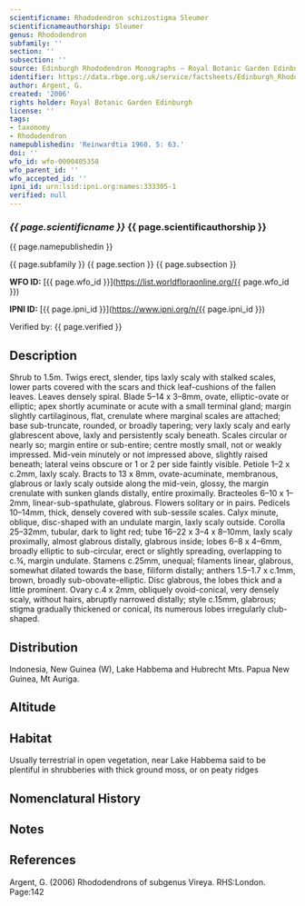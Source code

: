 ```yaml
---
scientificname: Rhododendron schizostigma Sleumer
scientificnameauthorship: Sleumer
genus: Rhododendron
subfamily: ''
section: ''
subsection: ''
source: Edinburgh Rhododendron Monographs – Royal Botanic Garden Edinburgh
identifier: https://data.rbge.org.uk/service/factsheets/Edinburgh_Rhododendron_Monographs.xhtml
author: Argent, G.
created: '2006'
rights holder: Royal Botanic Garden Edinburgh
license: ''
tags:
- taxonomy
- Rhododendron
namepublishedin: 'Reinwardtia 1960. 5: 63.'
doi: ''
wfo_id: wfo-0000405358
wfo_parent_id: ''
wfo_accepted_id: ''
ipni_id: urn:lsid:ipni.org:names:333305-1
verified: null
---
```

### _{{ page.scientificname }}_ {{ page.scientificauthorship }}
 {{ page.namepublishedin }}

{{ page.subfamily }} {{ page.section }} {{ page.subsection }}

**WFO ID:** [{{ page.wfo_id }}](https://list.worldfloraonline.org/{{ page.wfo_id }})

**IPNI ID:** [{{ page.ipni_id }}](https://www.ipni.org/n/{{ page.ipni_id }})

Verified by: {{ page.verified }}



## Description
Shrub to 1.5m. Twigs erect, slender, tips laxly scaly with stalked scales, lower parts covered with the scars and thick leaf-cushions of the fallen leaves. Leaves densely spiral. Blade 5–14 x 3–8mm, ovate, elliptic-ovate or elliptic; apex shortly acuminate or acute with a small terminal gland; margin slightly cartilaginous, flat, crenulate where marginal scales are attached; base sub-truncate, rounded, or broadly tapering; very laxly scaly and early glabrescent above, laxly and persistently scaly beneath. Scales circular or nearly so; margin entire or sub-entire; centre mostly small, not or weakly impressed. Mid-vein minutely or not impressed above, slightly raised beneath; lateral veins obscure or 1 or 2 per side faintly visible. Petiole 1–2 x c.2mm, laxly scaly. Bracts to 13 x 8mm, ovate-acuminate, membranous, glabrous or laxly scaly outside along the mid-vein, glossy, the margin crenulate with sunken glands distally, entire proximally. Bracteoles 6–10 x 1–2mm, linear-sub-spathulate, glabrous. Flowers solitary or in pairs. Pedicels 10–14mm, thick, densely covered with sub-sessile scales. Calyx minute, oblique, disc-shaped with an undulate margin, laxly scaly outside. Corolla 25–32mm, tubular, dark to light red; tube 16–22 x 3–4 x 8–10mm, laxly scaly proximally, almost glabrous distally, glabrous inside; lobes 6–8 x 4–6mm, broadly elliptic to sub-circular, erect or slightly spreading, overlapping to c.¾, margin undulate. Stamens c.25mm, unequal; filaments linear, glabrous, somewhat dilated towards the base, filiform distally; anthers 1.5–1.7 x c.1mm, brown, broadly sub-obovate-elliptic. Disc glabrous, the lobes thick and a little prominent. Ovary c.4 x 2mm, obliquely ovoid-conical, very densely scaly, without hairs, abruptly narrowed distally; style c.15mm, glabrous; stigma gradually thickened or conical, its numerous lobes irregularly club-shaped.

## Distribution
Indonesia, New Guinea (W), Lake Habbema and Hubrecht Mts. Papua New Guinea, Mt Auriga.

## Altitude


## Habitat
Usually terrestrial in open vegetation, near Lake Habbema said to be plentiful in shrubberies with thick ground moss, or on peaty ridges

## Nomenclatural History

                       
## Notes


## References

Argent, G. (2006) Rhododendrons of subgenus Vireya. RHS:London. Page:142
